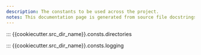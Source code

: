 ```yaml
---
description: The constants to be used across the project.
notes: This documentation page is generated from source file docstrings.
---
```


::: {{cookiecutter.src_dir_name}}.consts.directories

::: {{cookiecutter.src_dir_name}}.consts.logging
